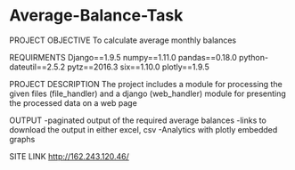 # Average-Balance-Task

PROJECT OBJECTIVE
To calculate average monthly balances 

REQUIRMENTS
Django==1.9.5
numpy==1.11.0
pandas==0.18.0
python-dateutil==2.5.2
pytz==2016.3
six==1.10.0
plotly==1.9.5

PROJECT DESCRIPTION
The project includes a module for processing the 
given files (file_handler) and a django (web_handler)
module for presenting the processed data on a web page

OUTPUT
-paginated output of the required average balances
-links to download the output in either excel, csv 
-Analytics with plotly embedded graphs

SITE LINK
http://162.243.120.46/
